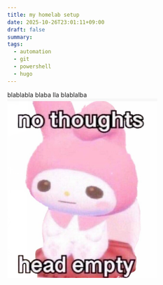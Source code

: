 ```yaml
---
title: my homelab setup
date: 2025-10-26T23:01:11+09:00
draft: false
summary:
tags:
  - automation
  - git
  - powershell
  - hugo
---
```

blablabla blaba lla blablalba
![](/obsidian/screenshot-2025-10-18-010930.png)